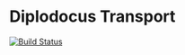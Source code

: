 # Diplodocus Transport

[![Build Status](https://github.com/cneverett/DiplodocusTransport.jl/actions/workflows/CI.yml/badge.svg?branch=main)](https://github.com/cneverett/DiplodocusTransport.jl/actions/workflows/CI.yml?query=branch%3Amain)

